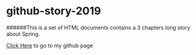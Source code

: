 # github-story-2019

######This is a set of HTML documents contains a 3 chapters long story about Spring.



[Click Here](https://github.com/AppleD0g/github-story-2019) to go to my github page



